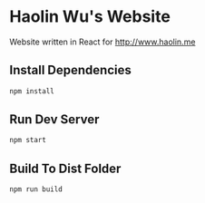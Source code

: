 # Haolin Wu's Website

Website written in React for http://www.haolin.me

## Install Dependencies
```bash
npm install 
```

## Run Dev Server
```bash
npm start
```

## Build To Dist Folder
```bash
npm run build
```